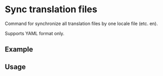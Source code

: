 Sync translation files
======================

Command for synchronize all translation files by one locale file (etc. en).

Supports YAML format only.

Example
-------

Usage
-----
